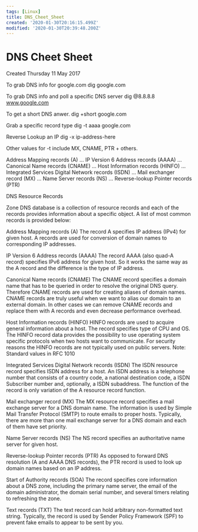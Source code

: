 ```yaml
---
tags: [Linux]
title: DNS_Cheet_Sheet
created: '2020-01-30T20:16:15.499Z'
modified: '2020-01-30T20:39:48.200Z'
---
```


# DNS Cheet Sheet
Created Thursday 11 May 2017

To grab DNS info for google.com
dig google.com

To grab DNS info and poll a specific DNS server
dig @8.8.8.8 www.google.com

To get a short DNS anwer. 
dig +short google.com

Grab a specific record type
dig -t aaaa google.com

Reverse Lookup an IP
dig -x ip-address-here

Other values for -t include MX, CNAME, PTR + others.  

Address Mapping records (A) ...
IP Version 6 Address records (AAAA) ...
Canonical Name records (CNAME) ...
Host Information records (HINFO) ...
Integrated Services Digital Network records (ISDN) ...
Mail exchanger record (MX) ...
Name Server records (NS) ...
Reverse-lookup Pointer records (PTR)


DNS Resource Records

Zone DNS database is a collection of resource records and each of the records provides information about a specific object. A list of most common records is provided below:

Address Mapping records (A) The record A specifies IP address (IPv4) for given host. A records are used for conversion of domain names to corresponding IP addresses.

IP Version 6 Address records (AAAA) The record AAAA (also quad-A record) specifies IPv6 address for given host. So it works the same way as the A record and the difference is the type of IP address.

Canonical Name records (CNAME) The CNAME record specifies a domain name that has to be queried in order to resolve the original DNS query. Therefore CNAME records are used for creating aliases of domain names. CNAME records are truly useful when we want to alias our domain to an external domain. In other cases we can remove CNAME records and replace them with A records and even decrease performance overhead.

Host Information records (HINFO) HINFO records are used to acquire general information about a host. The record specifies type of CPU and OS. The HINFO record data provides the possibility to use operating system specific protocols when two hosts want to communicate. For security reasons the HINFO records are not typically used on public servers.
Note: Standard values in RFC 1010

Integrated Services Digital Network records (ISDN) The ISDN resource record specifies ISDN address for a host. An ISDN address is a telephone number that consists of a country code, a national destination code, a ISDN Subscriber number and, optionally, a ISDN subaddress. The function of the record is only variation of the A resource record function.

Mail exchanger record (MX) The MX resource record specifies a mail exchange server for a DNS domain name. The information is used by Simple Mail Transfer Protocol (SMTP) to route emails to proper hosts. Typically, there are more than one mail exchange server for a DNS domain and each of them have set priority.

Name Server records (NS) The NS record specifies an authoritative name server for given host.

Reverse-lookup Pointer records (PTR) As opposed to forward DNS resolution (A and AAAA DNS records), the PTR record is used to look up domain names based on an IP address.

Start of Authority records (SOA) The record specifies core information about a DNS zone, including the primary name server, the email of the domain administrator, the domain serial number, and several timers relating to refreshing the zone.

Text records (TXT) The text record can hold arbitrary non-formatted text string. Typically, the record is used by Sender Policy Framework (SPF) to prevent fake emails to appear to be sent by you.

